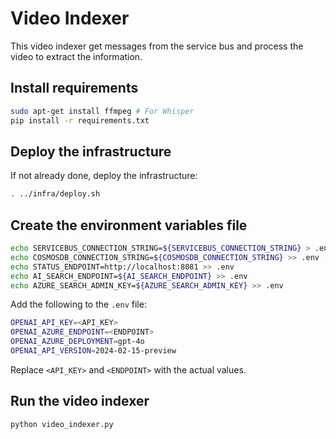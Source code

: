 # Video Indexer

This video indexer get messages from the service bus and process the video to extract the information.

## Install requirements

```bash
sudo apt-get install ffmpeg # For Whisper
pip install -r requirements.txt
```

## Deploy the infrastructure

If not already done, deploy the infrastructure:

```bash
. ../infra/deploy.sh
```

## Create the environment variables file

```bash
echo SERVICEBUS_CONNECTION_STRING=${SERVICEBUS_CONNECTION_STRING} > .env
echo COSMOSDB_CONNECTION_STRING=${COSMOSDB_CONNECTION_STRING} >> .env
echo STATUS_ENDPOINT=http://localhost:8081 >> .env
echo AI_SEARCH_ENDPOINT=${AI_SEARCH_ENDPOINT} >> .env
echo AZURE_SEARCH_ADMIN_KEY=${AZURE_SEARCH_ADMIN_KEY} >> .env
```

Add the following to the `.env` file:

```bash
OPENAI_API_KEY=<API_KEY>
OPENAI_AZURE_ENDPOINT=<ENDPOINT>
OPENAI_AZURE_DEPLOYMENT=gpt-4o
OPENAI_API_VERSION=2024-02-15-preview
```

Replace `<API_KEY>` and `<ENDPOINT>` with the actual values.

## Run the video indexer

```bash
python video_indexer.py
```